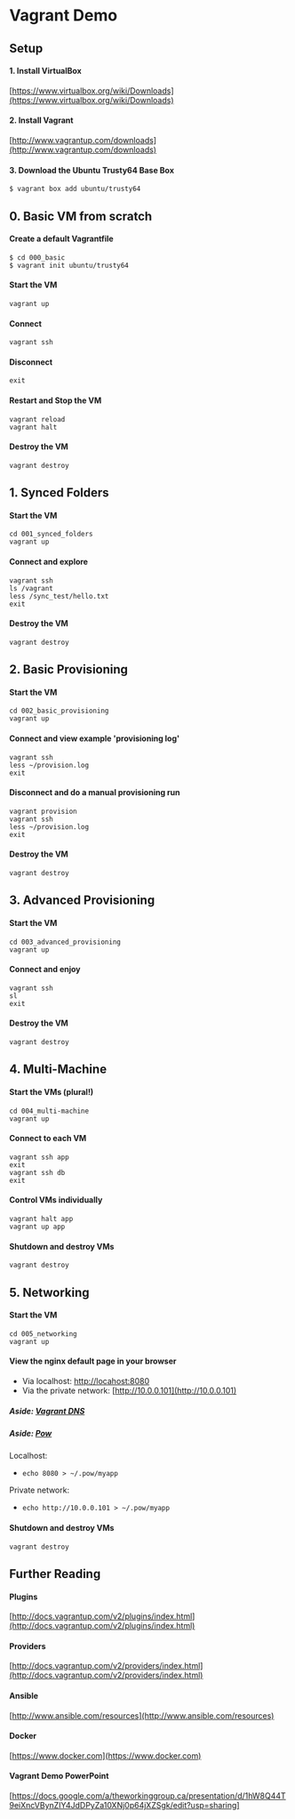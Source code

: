 # Vagrant Demo

## Setup

#### 1. Install VirtualBox

[https://www.virtualbox.org/wiki/Downloads](https://www.virtualbox.org/wiki/Downloads)

#### 2. Install Vagrant

[http://www.vagrantup.com/downloads](http://www.vagrantup.com/downloads)


#### 3. Download the Ubuntu Trusty64 Base Box

```
$ vagrant box add ubuntu/trusty64
```
 
## 0. Basic VM from scratch


#### Create a default Vagrantfile

```
$ cd 000_basic
$ vagrant init ubuntu/trusty64
```

#### Start the VM

```
vagrant up
```

#### Connect

```
vagrant ssh
```

#### Disconnect

```
exit
```

#### Restart and Stop the VM

```
vagrant reload
vagrant halt
```

#### Destroy the VM

```
vagrant destroy
```

## 1. Synced Folders

#### Start the VM

```
cd 001_synced_folders
vagrant up
```

#### Connect and explore

```
vagrant ssh
ls /vagrant
less /sync_test/hello.txt
exit
```

#### Destroy the VM

```
vagrant destroy
```

## 2. Basic Provisioning

#### Start the VM

```
cd 002_basic_provisioning
vagrant up
```

#### Connect and view example 'provisioning log'

```
vagrant ssh
less ~/provision.log
exit
```

#### Disconnect and do a manual provisioning run

```
vagrant provision
vagrant ssh
less ~/provision.log
exit
```

#### Destroy the VM

```
vagrant destroy
```

## 3. Advanced Provisioning

#### Start the VM

```
cd 003_advanced_provisioning
vagrant up
```

#### Connect and enjoy

```
vagrant ssh
sl
exit
```

#### Destroy the VM

```
vagrant destroy
```

## 4. Multi-Machine

#### Start the VMs (plural!)

```
cd 004_multi-machine
vagrant up
```

#### Connect to each VM

```
vagrant ssh app
exit
vagrant ssh db
exit
```

#### Control VMs individually

```
vagrant halt app
vagrant up app
```

#### Shutdown and destroy VMs

```
vagrant destroy
```

## 5. Networking

#### Start the VM

```
cd 005_networking
vagrant up
```

#### View the nginx default page in your browser

* Via localhost: [http://locahost:8080](http://localhost:8080)
* Via the private network: [http://10.0.0.101](http://10.0.0.101)

##### _Aside: [Vagrant DNS](https://github.com/BerlinVagrant/vagrant-dns)_

##### _Aside: [Pow](http://pow.cx)_

Localhost:

* `echo 8080 > ~/.pow/myapp`

Private network:

* `echo http://10.0.0.101 > ~/.pow/myapp`


#### Shutdown and destroy VMs

```
vagrant destroy
```

## Further Reading

#### Plugins

[http://docs.vagrantup.com/v2/plugins/index.html](http://docs.vagrantup.com/v2/plugins/index.html)

#### Providers

[http://docs.vagrantup.com/v2/providers/index.html](http://docs.vagrantup.com/v2/providers/index.html)

#### Ansible

[http://www.ansible.com/resources](http://www.ansible.com/resources)

#### Docker

[https://www.docker.com](https://www.docker.com)

#### Vagrant Demo PowerPoint

[https://docs.google.com/a/theworkinggroup.ca/presentation/d/1hW8Q44T9eiXncVBynZIY4JdDPyZa10XNj0p64jXZSgk/edit?usp=sharing]
